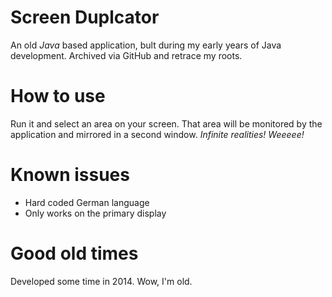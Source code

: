 # Screen Duplcator

An old *Java* based application, bult during my early years of Java development.
Archived via GitHub and retrace my roots.

# How to use

Run it and select an area on your screen.
That area will be monitored by the application and mirrored in a second window.
*Infinite realities! Weeeee!*

# Known issues

 - Hard coded German language
 - Only works on the primary display

# Good old times

Developed some time in 2014.
Wow, I'm old.